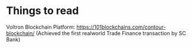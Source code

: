 # Things to read #

Voltron Blockchain Platform: <https://101blockchains.com/contour-blockchain/>
(Achieved the first realworld Trade Finance transaction by SC Bank) 

